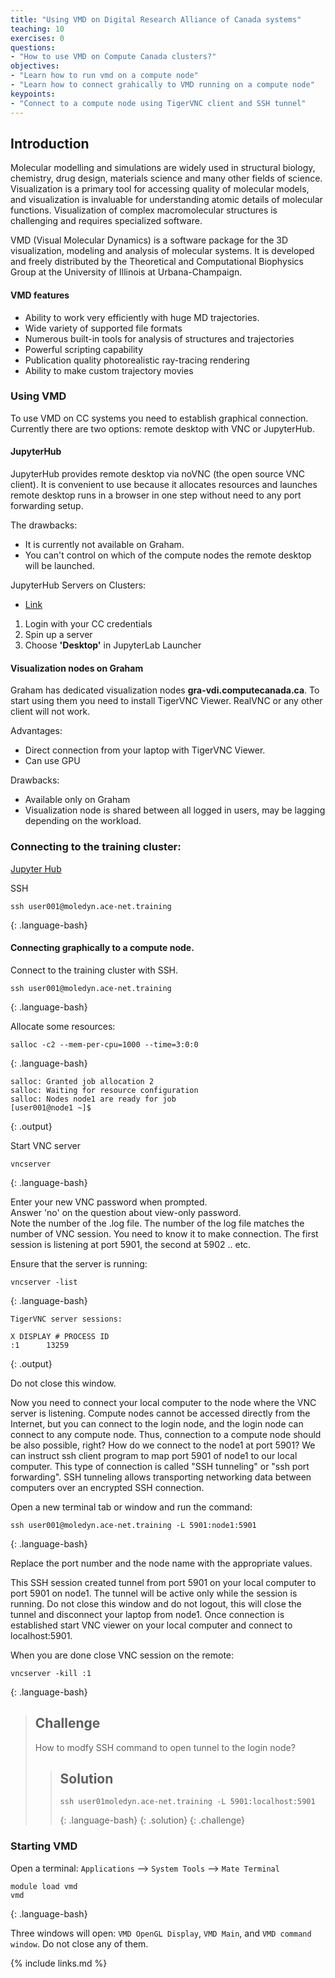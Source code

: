 ```yaml
---
title: "Using VMD on Digital Research Alliance of Canada systems"
teaching: 10
exercises: 0
questions:
- "How to use VMD on Compute Canada clusters?"
objectives:
- "Learn how to run vmd on a compute node"   
- "Learn how to connect grahically to VMD running on a compute node"
keypoints:
- "Connect to a compute node using TigerVNC client and SSH tunnel"
---
```


## Introduction
Molecular modelling and simulations are widely used in structural biology, chemistry, drug design, materials science and many other fields of science. Visualization is a primary tool for accessing quality of molecular models, and visualization is invaluable for understanding atomic details of molecular functions. Visualization of complex macromolecular structures is challenging and requires specialized software.

VMD (Visual Molecular Dynamics) is a software package for the 3D visualization, modeling and analysis of molecular systems. It is developed and freely distributed by the Theoretical and Computational Biophysics Group at the University of Illinois at Urbana-Champaign.

#### VMD features
- Ability to work very efficiently with huge MD trajectories.
- Wide variety of supported file formats
- Numerous built-in tools for analysis of structures and trajectories
- Powerful scripting capability
- Publication quality photorealistic ray-tracing rendering
- Ability to make custom trajectory movies

### Using VMD
To use VMD on CC systems you need to establish graphical connection. Currently there are two options: remote desktop with VNC or JupyterHub.

#### JupyterHub 
JupyterHub provides remote desktop via noVNC (the open source VNC client). It is convenient to use because it allocates resources and launches remote desktop runs in a browser in one step without need to any port forwarding setup. 

The drawbacks:
- It is currently not available on Graham.
- You can't control on which of the compute nodes the remote desktop will be launched. 

JupyterHub Servers on Clusters:
- [Link](https://docs.computecanada.ca/wiki/JupyterHub#JupyterHub_on_clusters)

1. Login with your CC credentials
2. Spin up a server
3. Choose **'Desktop'** in JupyterLab Launcher

#### Visualization nodes on Graham
Graham has dedicated visualization nodes **gra-vdi.computecanada.ca**. To start using them you need to install TigerVNC Viewer. RealVNC or any other client will not work.  

Advantages:
- Direct connection from your laptop with TigerVNC Viewer.
- Can use GPU    

Drawbacks:
- Available only on Graham
- Visualization node is shared between all logged in users, may be lagging depending on the workload.

### Connecting to the training cluster:

[Jupyter Hub](http://jupyter.moledyn.ace-net.training)   

SSH
~~~
ssh user001@moledyn.ace-net.training
~~~
{: .language-bash}

#### Connecting graphically to a compute node. 
Connect to the training cluster with SSH.  
~~~
ssh user001@moledyn.ace-net.training
~~~
{: .language-bash}

Allocate some resources:
~~~
salloc -c2 --mem-per-cpu=1000 --time=3:0:0
~~~
{: .language-bash}
~~~
salloc: Granted job allocation 2
salloc: Waiting for resource configuration
salloc: Nodes node1 are ready for job
[user001@node1 ~]$ 
~~~
{: .output}

Start VNC server
~~~
vncserver
~~~
{: .language-bash}

Enter your new VNC password when prompted.  
Answer 'no' on the question about view-only password.  
Note the number of the .log file. The number of the log file matches the number of VNC session. You need to know it to make connection. The first session is listening at port  5901, the second at 5902 .. etc.

Ensure that the server is running:
~~~
vncserver -list
~~~
{: .language-bash}
~~~
TigerVNC server sessions:

X DISPLAY #	PROCESS ID
:1		13259
~~~
{: .output}

Do not close this window.

Now you need to connect your local computer to the node where the VNC server is listening. Compute nodes cannot be accessed directly from the Internet, but you can connect to the login node, and the login node can connect to any compute node. Thus, connection to a compute node should be also possible, right? How do we connect to the node1 at port 5901? We can instruct ssh client program to map port 5901 of node1 to our local computer. This type of connection is called "SSH tunneling" or "ssh port forwarding". SSH tunneling allows transporting networking data between computers over an encrypted SSH connection.

Open a new terminal tab or window and run the command:
~~~
ssh user001@moledyn.ace-net.training -L 5901:node1:5901
~~~
{: .language-bash}

Replace the port number and the node name with the appropriate values.

This SSH session created tunnel from port 5901 on your local computer to  port 5901 on node1. The tunnel will be active only while the session is running. Do not close this window and do not logout, this will close the tunnel and disconnect your laptop from node1. Once connection is established start VNC viewer on your local computer and connect to localhost:5901.

When you are done close VNC session on the remote:
~~~
vncserver -kill :1
~~~
{: .language-bash}

>## Challenge
> How to modfy SSH command to open tunnel to the login node?
>> ## Solution
>> ~~~
>> ssh user01moledyn.ace-net.training -L 5901:localhost:5901
>> ~~~
>> {: .language-bash}
> {: .solution}
{: .challenge}

### Starting VMD
Open a terminal: 
`Applications` --> `System Tools` --> `Mate Terminal`
~~~
module load vmd
vmd
~~~
{: .language-bash}

Three windows will open: `VMD OpenGL Display`, `VMD Main`, and `VMD command window`. Do not close any of them.

{% include links.md %}
